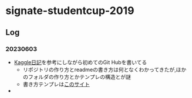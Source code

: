 # signate-studentcup-2019
## Log
### 20230603
  - [Kaggle日記](https://github.com/fkubota/kaggle-Cornell-Birdcall-Identification#readme)を参考にしながら初めてのGit Hubを書いてる
      - リポジトリの作り方とreadmeの書き方は何となくわかってきたが,ほかのフォルダの作り方とかテンプレの構造とが謎
      - 書き方テンプレは[このサイト](https://docs.github.com/ja/get-started/writing-on-github/getting-started-with-writing-and-formatting-on-github/basic-writing-and-formatting-syntax#links)
  - 
